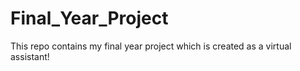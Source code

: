 # Final_Year_Project
This repo contains my final year project which is created as a virtual assistant!
